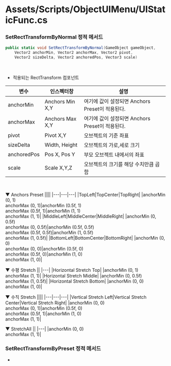 # Assets/Scripts/ObjectUIMenu/UIStaticFunc.cs

### SetRectTransformByNormal 정적 메서드
```csharp
public static void SetRectTransformByNormal(GameObject gameObject,
    Vector2 anchorMin, Vector2 anchorMax, Vector2 pivot,
    Vector2 sizeDelta, Vector2 anchoredPos, Vector3 scale)
```
<br>

- 적용되는 RectTransform 컴포넌트

|변수|인스펙터창|설명|
|---|---|---|
|anchorMin|Anchors Min X,Y|여기에 값이 설정되면 Anchors Preset이 적용된다.|
|anchorMax|Anchors Max X,Y|여기에 값이 설정되면 Anchors Preset이 적용된다.|
|pivot|Pivot X,Y|오브젝트의 기준 좌표|
|sizeDelta|Width, Height|오브젝트의 가로,세로 크기|
|anchoredPos|Pos X, Pos Y|부모 오브젝트 내에서의 좌표|
|scale|Scale X,Y,Z|오브젝트의 크기를 해당 수치만큼 곱함|
<br>

▼ Anchors Preset
||||
|---|---|---|
|TopLeft|TopCenter|TopRight|
|anchorMin (0, 1)<br>anchorMax (0, 1)|anchorMin (0.5f, 1)<br>anchorMax (0.5f, 1)|anchorMin (1, 1)<br>anchorMax (1, 1)|
|MiddleLeft|MiddleCenter|MiddleRight|
|anchorMin (0, 0.5f)<br>anchorMax (0, 0.5f)|anchorMin (0.5f, 0.5f)<br>anchorMax (0.5f, 0.5f)|anchorMin (1, 0.5f)<br>anchorMax (1, 0.5f)|
|BottomLeft|BottomCenter|BottomRight|
|anchorMin (0, 0)<br>anchorMax (0, 0)|anchorMin (0.5f, 0)<br>anchorMax (0.5f, 0)|anchorMin (1, 0)<br>anchorMax (1, 0)|
<br>

▼ 수평 Stretch
||
|---|
|Horizontal Stretch Top|
|anchorMin (0, 1)<br>anchorMax (1, 1)|
|Horizontal Stretch Middle|
|anchorMin (0, 0.5f)<br>anchorMax (1, 0.5f)|
|Horizontal Stretch Bottom|
|anchorMin (0, 0)<br>anchorMax (1, 0)|
<br>

▼ 수직 Stretch
||||
|---|---|---|
|Vertical Stretch Left|Vertical Stretch Center|Vertical Stretch Right|
|anchorMin (0, 0)<br>anchorMax (0, 1)|anchorMin (0.5f, 0)<br>anchorMax (0.5f, 1)|anchorMin (1, 0)<br>anchorMax (1, 1)|
<br>

▼ StretchAll
||
|---|
|anchorMin (0, 0)<br>anchorMax (1, 1)|
<br>

### SetRectTransformByPreset 정적 메서드
- 
<br>
